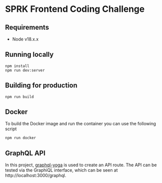 # SPRK Frontend Coding Challenge

## Requirements

- Node v18.x.x

## Running locally

```shell
npm install
npm run dev:server
```

## Building for production

```shell
npm run build
```

## Docker

To build the Docker image and run the container you can use the following script
```shell
npm run docker
```

## GraphQL API

In this project, [graphql-yoga](https://github.com/dotansimha/graphql-yoga) is used to create an API route. The API can be tested via the GraphiQL interface, which can be seen at http://localhost:3000/graphql.